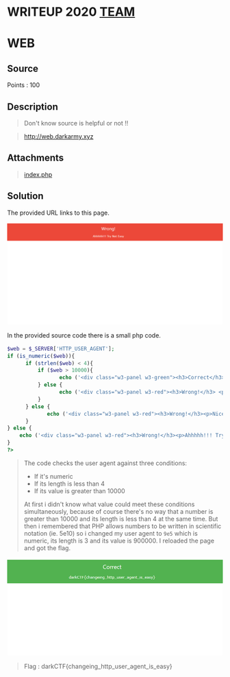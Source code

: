 # WRITEUP 2020 [TEAM](https://ctftime.org/team/134537)
# WEB 

## Source 
Points : 100

## Description

>Don't know source is helpful or not !!

>http://web.darkarmy.xyz

## Attachments
 > [index.php](files/index.html)

## Solution
The provided URL links to this page.

![page](files/page.PNG)

In the provided source code there is a small php code.

```php
$web = $_SERVER['HTTP_USER_AGENT'];
if (is_numeric($web)){
      if (strlen($web) < 4){
          if ($web > 10000){
                 echo ('<div class="w3-panel w3-green"><h3>Correct</h3><p>darkCTF{}</p></div>');
          } else {
                 echo ('<div class="w3-panel w3-red"><h3>Wrong!</h3> <p>Ohhhhh!!! Very Close  </p></div>');
          }
      } else {
             echo ('<div class="w3-panel w3-red"><h3>Wrong!</h3><p>Nice!!! Near But Far</p></div>');
      }
} else {
    echo ('<div class="w3-panel w3-red"><h3>Wrong!</h3><p>Ahhhhh!!! Try Not Easy</p></div>');
}
?>
```

>The code checks the user agent against three conditions:
>* If it's numeric
>* If its length is less than 4
>* If its value is greater than 10000
>
>At first i didn't know what value could meet these conditions simultaneously, because of course there's no way
>that a number is greater than 10000 and its length is less than 4 at the same time.
>But then i remembered that PHP allows numbers to be written in scientific notation (ie. 5e10) so i changed my user agent to `9e5`
>which is numeric, its length is 3 and its value is 900000.
>I reloaded the page and got the flag.

![flag](files/flag.PNG)

>Flag : darkCTF{changeing_http_user_agent_is_easy}
